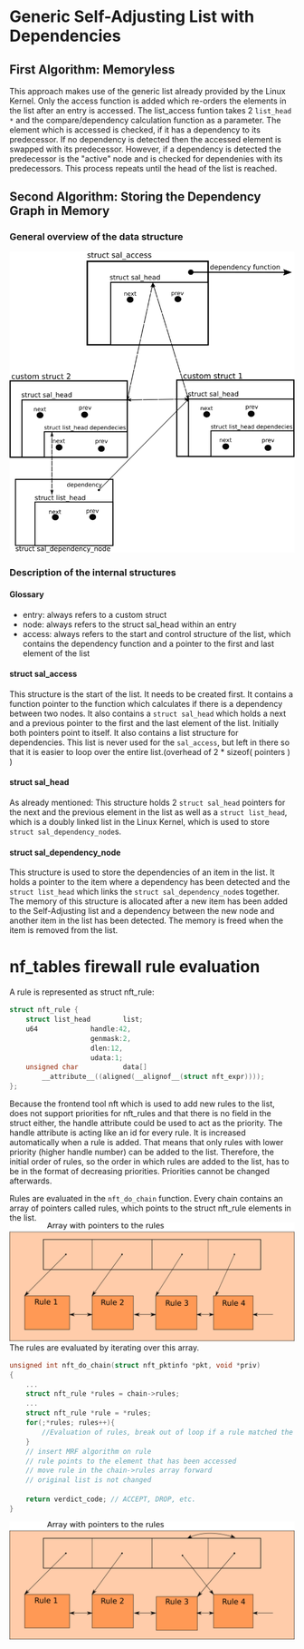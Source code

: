 # Generic Self-Adjusting List with Dependencies
## First Algorithm: Memoryless
This approach makes use of the generic list already provided by the Linux Kernel. Only the access function
is added which re-orders the elements in the list after an entry is accessed. The list_access funtion takes
2 `list_head *` and the compare/dependency calculation function as a parameter. The element which is accessed is checked, 
if it has a dependency to its predecessor. If no dependency is detected then the accessed element is swapped with its 
predecessor. However, if a dependency is detected the predecessor is the "active" node and is checked for dependenies with
its predecessors. This process repeats until the head of the list is reached.

## Second Algorithm: Storing the Dependency Graph in Memory
### General overview of the data structure
![Implementation](./graphics/data_structures.png)

### Description of the internal structures
#### Glossary
- entry: always refers to a custom struct
- node: always refers to the struct sal_head within an entry
- access: always refers to the start and control structure of the list, which contains the dependency function and a pointer to the first and last element of the list

#### struct sal_access
This structure is the start of the list. It needs to be created first. It contains a function pointer to the function 
which calculates if there is a dependency between two nodes.
It also contains a `struct sal_head` which holds a next and a previous pointer to the first and the last element of the 
list. Initially both pointers point to itself.
It also contains a list structure for dependencies. This list is never used for the `sal_access`, but left in there
so that it is easier to loop over the entire list.(overhead of 2 * sizeof( pointers ) )

#### struct sal_head
As already mentioned: This structure holds 2 `struct sal_head` pointers for the next and the previous element in the 
list as well as a `struct list_head`, which is a doubly linked list in the Linux Kernel, which is used to store 
`struct sal_dependency_node`s.

#### struct sal_dependency_node
This structure is used to store the dependencies of an item in the list. It holds a pointer to the item where a 
dependency has been detected and the `struct list_head` which links the `struct sal_dependency_node`s together.
The memory of this structure is allocated after a new item has been added to the Self-Adjusting list and a dependency 
between the new node and another item in the list has been detected. The memory is freed when the item is removed from 
the list.


# nf_tables firewall rule evaluation
A rule is represented as struct nft_rule:
```c
struct nft_rule {
	struct list_head		list;
	u64				handle:42,
					genmask:2,
					dlen:12,
					udata:1;
	unsigned char			data[]
		__attribute__((aligned(__alignof__(struct nft_expr))));
};
```

Because the frontend tool nft which is used to add new rules to the list, does not support priorities for nft_rules and 
that there is no field in the struct either, the handle attribute could be used to act as the priority.
The handle attribute is acting like an id for every rule. It is increased automatically when a rule is added.
That means that only rules with lower priority (higher handle number) can be added to the list. Therefore, the initial 
order of rules, so the order in which rules are added to the list, has to be in the format of decreasing priorities.
Priorities cannot be changed afterwards.

Rules are evaluated in the `nft_do_chain` function.
Every chain contains an array of pointers called rules, which points to the struct nft_rule elements in the list.
![](graphics/rules_nft.png)
The rules are evaluated by iterating over this array.
```c
unsigned int nft_do_chain(struct nft_pktinfo *pkt, void *priv)
{
    ...
    struct nft_rule *rules = chain->rules;
    ...
    struct nft_rule *rule = *rules;
    for(;*rules; rules++){
        //Evaluation of rules, break out of loop if a rule matched the packet
    }
    // insert MRF algorithm on rule
    // rule points to the element that has been accessed
    // move rule in the chain->rules array forward
    // original list is not changed

    return verdict_code; // ACCEPT, DROP, etc.
}
```
![](graphics/rules_nft_switch.png)